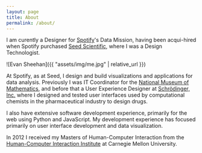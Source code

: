 ```yaml
---
layout: page
title: About
permalink: /about/
---
```


I am curently a Designer for [Spotify](https://spotify.com)'s Data Mission,
having been acqui-hired when Spotify purchased
[Seed Scientific](http://seedscientific.com), where I was a Design Technologist.

![Evan Sheehan]({{ "assets/img/me.jpg" | relative_url }})

At Spotify, as at Seed, I design and build visualizations and applications for
data analysis. Previously I was IT Coordinator for the
[National Museum of Mathematics](http://momath.org/), and before that a User
Experience Designer at [Schrödinger, Inc.](http://schrodinger.com/) where I
designed and tested user interfaces used by computational chemists in the
pharmaceutical industry to design drugs.

I also have extensive software development experience, primarily for the web
using Python and JavaScript. My development experience has focused primarily on
user interface development and data visualization.

In 2012 I received my Masters of Human-Computer Interaction from the
[Human-Computer Interaction Institute](http://www.hcii.cmu.edu/masters-program-pittsburgh)
at Carnegie Mellon University.
